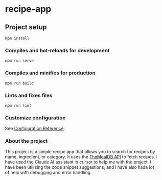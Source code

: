 # recipe-app

## Project setup
```
npm install
```

### Compiles and hot-reloads for development
```
npm run serve
```

### Compiles and minifies for production
```
npm run build
```

### Lints and fixes files
```
npm run lint
```

### Customize configuration
See [Configuration Reference](https://cli.vuejs.org/config/).

### About the project
This project is a simple recipe app that allows you to search for recipes by name, ingredient, or category. It uses the [TheMealDB API](https://www.themealdb.com/api.php) to fetch recipes.
I have used the Claude AI assistant in cursor to help me with the project. I have been utilizing the code snippet suggestions, and I have also hada lot of help with debugging and error handling.


